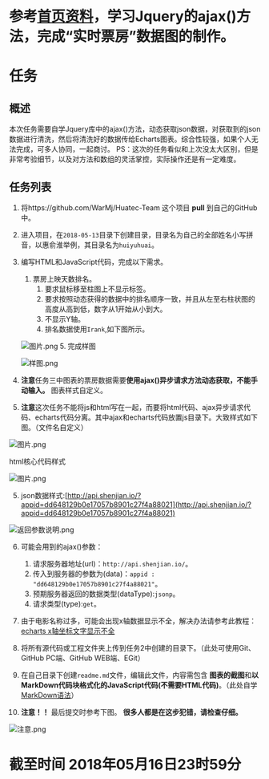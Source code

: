 # 参考[首页资料](https://github.com/WarMj/Huatec-Team)，学习Jquery的ajax()方法，完成“实时票房”数据图的制作。
# 任务
## 概述
本次任务需要自学Jquery库中的ajax()方法，动态获取json数据，对获取到的json数据进行清洗，然后将清洗好的数据传给Echarts图表。综合性较强，如果个人无法完成，可多人协同，一起商讨。
PS：这次的任务看似和上次没太大区别，但是非常考验细节，以及对方法和数组的灵活掌控，实际操作还是有一定难度。
## 任务列表
1. 将https://github.com/WarMj/Huatec-Team 这个项目 **pull** 到自己的GitHub中。
2. 进入项目，在`2018-05-13`目录下创建目录，目录名为自己的全部姓名小写拼音，以惠俞淮举例，其目录名为`huiyuhuai`。
3. 编写HTML和JavaScript代码，完成以下需求。

    1. 票房上映天数排名。
        1. 要求鼠标移至柱图上不显示标签。
        2. 要求按照动态获得的数据中的排名顺序一致，并且从左至右柱状图的高度从高到低，数字从1开始从小到大。
        3. 不显示Y轴。
        4. 排名数据使用`Irank`,如下图所示。
      
    ![图片.png](https://upload-images.jianshu.io/upload_images/2864463-e57ef950b409ae33.png?imageMogr2/auto-orient/strip%7CimageView2/2/w/1240)
        5. 完成样图
        
    ![样图.png](https://upload-images.jianshu.io/upload_images/2864463-b9ab694ae0e1c291.png?imageMogr2/auto-orient/strip%7CimageView2/2/w/1240)
       
4. **注意**任务三中图表的票房数据需要**使用ajax()异步请求方法动态获取，不能手动输入。** 图表样式自定义。
5. **注意**这次任务不能将js和html写在一起，而要将html代码、ajax异步请求代码、echarts代码分离。其中ajax和echarts代码放置js目录下。大致样式如下图。（文件名自定义）

![图片.png](https://upload-images.jianshu.io/upload_images/2864463-bfe13c7e92a90786.png?imageMogr2/auto-orient/strip%7CimageView2/2/w/1240)

html核心代码样式

![图片.png](https://upload-images.jianshu.io/upload_images/2864463-62e862614c48902a.png?imageMogr2/auto-orient/strip%7CimageView2/2/w/1240)

5. json数据样式:[http://api.shenjian.io/?appid=dd648129b0e17057b8901c27f4a88021](http://api.shenjian.io/?appid=dd648129b0e17057b8901c27f4a88021)

![返回参数说明.png](https://upload-images.jianshu.io/upload_images/2864463-f6632b79d37d7a7d.png?imageMogr2/auto-orient/strip%7CimageView2/2/w/1240)

6. 可能会用到的ajax()参数：

	1. 请求服务器地址(url)：`http://api.shenjian.io/`。
	2. 传入到服务器的参数为(data)：`appid : "dd648129b0e17057b8901c27f4a88021"`。
	3. 预期服务器返回的数据类型(dataType):`jsonp`。
	4. 请求类型(type):`get`。

7. 由于电影名称过多，可能会出现x轴数据显示不全，解决办法请参考此教程：[echarts x轴坐标文字显示不全](https://blog.csdn.net/wu920604/article/details/53332520)
8. 将所有源代码或工程文件夹上传到任务2中创建的目录下。（此处可使用Git、GitHub PC端、GitHub WEB端、EGit）
9. 在自己目录下创建`readme.md`文件，编辑此文件，内容需包含 **图表的截图**和**以MarkDown代码块格式化的JavaScript代码(不需要HTML代码)**。（此处自学[MarkDown语法](http://wowubuntu.com/markdown/)）
10. **注意！！** 最后提交时参考下图。 **很多人都是在这步犯错，请检查仔细。**

![注意.png](https://upload-images.jianshu.io/upload_images/2864463-6f01a72f8d759c3a.png?imageMogr2/auto-orient/strip%7CimageView2/2/w/1240)

# 截至时间 2018年05月16日23时59分
